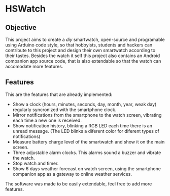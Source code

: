 # HSWatch

## Objective

This project aims to create a _diy_ smartwatch, open-source and programable using Arduino code style, so that hobbyists, students and hackers can contribute to this project and design their own smartwatch according to their tastes. Besides the watch it self this project also contains an Android companion app source code, that is also extendable so that the watch can accomodate more features.

## Features 

This are the features that are already implemented:
- Show a clock (hours, minutes, seconds, day, month, year, weak day) regularly syncronized with the smartphone clock.
- Mirror notifications from the smartphone to the watch screen, vibrating each time a new one is received.
- Show notification history, blinking a RGB LED each time there is an unread message. (The LED blinks a diferent color for diferent types of notifications)
- Measure battery charge level of the smartwatch and show it on the main screen.
- Three adjustable alarm clocks. This alarms sound a buzzer and vibrate the watch.
- Stop watch and timer.
- Show 6 days weather forecast on watch screen, using the smartphone companion app as a gateway to online weather services.

The software was made to be easily extendable, feel free to add more features.

